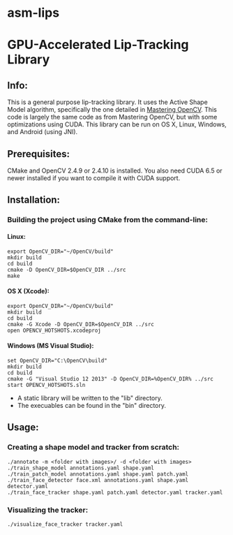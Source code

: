 # asm-lips
GPU-Accelerated Lip-Tracking Library
============
Info:
---------------------
This is a general purpose lip-tracking library. 
It uses the Active Shape Model algorithm, specifically the one detailed in [Mastering OpenCV](http://www.amazon.com/Mastering-OpenCV-Practical-Computer-Projects/dp/1849517827). 
This code is largely the same code as from Mastering OpenCV, but with some optimizations using CUDA.
This library can be run on OS X, Linux, Windows, and Android (using JNI).

Prerequisites:
---------------------
CMake and OpenCV 2.4.9 or 2.4.10 is installed. You also need CUDA 6.5 or newer installed if you want to compile it with CUDA support.


Installation:
---------------------
### Building the project using CMake from the command-line:

#### Linux:
```
export OpenCV_DIR="~/OpenCV/build"
mkdir build
cd build
cmake -D OpenCV_DIR=$OpenCV_DIR ../src
make 
```

#### OS X (Xcode):
```
export OpenCV_DIR="~/OpenCV/build"
mkdir build
cd build
cmake -G Xcode -D OpenCV_DIR=$OpenCV_DIR ../src
open OPENCV_HOTSHOTS.xcodeproj
```

#### Windows (MS Visual Studio):
```
set OpenCV_DIR="C:\OpenCV\build"
mkdir build
cd build
cmake -G "Visual Studio 12 2013" -D OpenCV_DIR=%OpenCV_DIR% ../src
start OPENCV_HOTSHOTS.sln 
```
 
- A static library will be written to the "lib" directory.
- The execuables can be found in the "bin" directory.

Usage:
---------------------
### Creating a shape model and tracker from scratch:
```
./annotate -m <folder with images>/ -d <folder with images>
./train_shape_model annotations.yaml shape.yaml
./train_patch_model annotations.yaml shape.yaml patch.yaml
./train_face_detector face.xml annotations.yaml shape.yaml detector.yaml
./train_face_tracker shape.yaml patch.yaml detector.yaml tracker.yaml
```

### Visualizing the tracker:
```
./visualize_face_tracker tracker.yaml
```